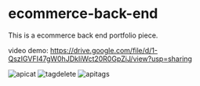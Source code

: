 # ecommerce-back-end
This is a ecommerce back end portfolio piece.


video demo:
https://drive.google.com/file/d/1-QszIGVFI47gW0hJDkIiWct20R0GpZiJ/view?usp=sharing


![apicat](https://user-images.githubusercontent.com/88017783/140453539-0aeb10b2-766f-41d5-9cda-afd629805c35.PNG)
![tagdelete](https://user-images.githubusercontent.com/88017783/140453560-63ffd2ff-8e7a-49ff-9bfa-04f46756dbbe.PNG)
![apitags](https://user-images.githubusercontent.com/88017783/140453562-d7fd56e3-19e2-487a-a7f4-ed60f8fa82e1.PNG)
